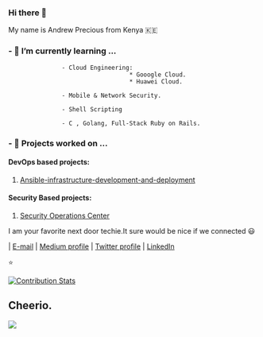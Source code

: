 ### Hi there 👋

My name is Andrew Precious from Kenya :kenya:

### - 🌱 I’m currently learning ...

                   - Cloud Engineering:
                                      * Gooogle Cloud.
                                      * Huawei Cloud.
                   
                   - Mobile & Network Security.
                   
                   - Shell Scripting
                   
                   - C , Golang, Full-Stack Ruby on Rails.


### - 🌱 Projects worked on ...

#### DevOps based projects:
1. [Ansible-infrastructure-development-and-deployment](https://github.com/Andrews-Projects/Ansible-infrastructure-development-and-deployment)

#### Security Based projects:

 1. [Security Operations Center](https://github.com/Andrews-Projects/Security-Operations-Center)


                    
I am your favorite next door techie.It sure would be nice if we connected :smiley:


                                                        
| [E-mail](andrewmbugua388@gmail.com)      |      [Medium profile](https://medium.com/@andrewmbugua388)       |      [Twitter profile](https://twitter.com/DarkseidCodes)      |     [LinkedIn](https://www.linkedin.com/in/andrew-mbugua-28a83518b/)
                                                        

:star:

[![Contribution Stats](https://github-contribution-stats.vercel.app/api/?username=AndrewMbugua)](https://github.com/AndrewMbugua/github-contribution-stats/)


## Cheerio.

![](https://raw.githubusercontent.com/Giphy/GiphyAPI/master/api_giphy_header.gif)
